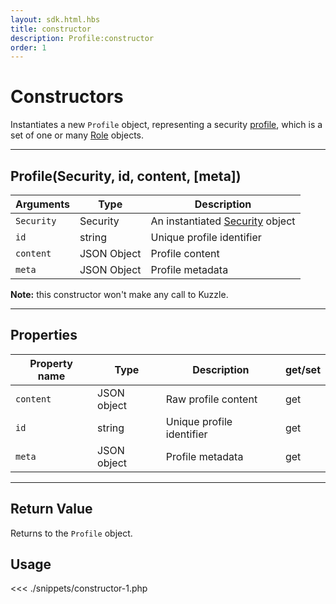 ```yaml
---
layout: sdk.html.hbs
title: constructor
description: Profile:constructor
order: 1
---
```


# Constructors

Instantiates a new `Profile` object, representing a security [profile](/core/1/guide/guides/essentials/security/#users-profiles-and-roles), which is a set of one or many [Role](/sdk/php/3/role) objects.

---

## Profile(Security, id, content, [meta])

| Arguments  | Type        | Description                                            |
| ---------- | ----------- | ------------------------------------------------------ |
| `Security` | Security    | An instantiated [Security](/sdk/php/3/security) object |
| `id`       | string      | Unique profile identifier                              |
| `content`  | JSON Object | Profile content                                        |
| `meta`     | JSON Object | Profile metadata                                       |

**Note:** this constructor won't make any call to Kuzzle.

---

## Properties

| Property name | Type        | Description               | get/set |
| ------------- | ----------- | ------------------------- | ------- |
| `content`     | JSON object | Raw profile content       | get     |
| `id`          | string      | Unique profile identifier | get     |
| `meta`        | JSON object | Profile metadata          | get     |

---

## Return Value

Returns to the `Profile` object.

## Usage

<<< ./snippets/constructor-1.php

